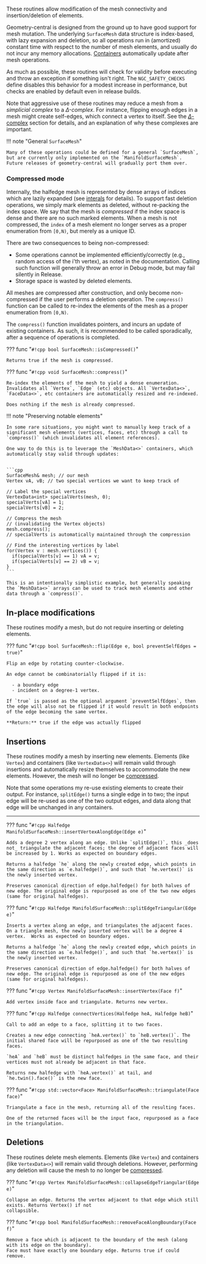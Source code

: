 These routines allow modification of the mesh connectivity and insertion/deletion of elements.

Geometry-central is designed from the ground up to have good support for mesh mutation. The underlying `SurfaceMesh` data structure is index-based, with lazy expansion and deletion, so all operations run in (amortized) constant time with respect to the number of mesh elements, and usually do not incur any memory allocations. [Containers](containers.md) automatically update after mesh operations.

As much as possible, these routines will check for validity before executing and throw an exception if something isn't right. The `NGC_SAFETY_CHECKS` define disables this behavior for a modest increase in performance, but checks are enabled by default even in release builds.

Note that aggressive use of these routines may reduce a mesh from a _simplicial complex_ to a _$\Delta$-complex_. For instance, flipping enough edges in a mesh might create self-edges, which connect a vertex to itself. See the [$\Delta$-complex](delta_complex.md) section for details, and an explanation of why these complexes are important.

!!! note "General `SurfaceMesh`"
    
    Many of these operations could be defined for a general `SurfaceMesh`, but are currently only implemented on the `ManifoldSurfaceMesh`. Future releases of geometry-central will gradually port them over.

### Compressed mode

Internally, the halfedge mesh is represented by dense arrays of indices which are lazily expanded (see [interals](internals.md) for details). To support fast deletion operations, we simply mark elements as deleted, without re-packing the index space. We say that the mesh is _compressed_ if the index space is dense and there are no such marked elements. When a mesh is not compressed, the `index` of a mesh element no longer serves as a proper enumeration from `[0,N)`, but merely as a unique ID.

There are two consequences to being non-compressed:

  - Some operations cannot be implemented efficiently/correctly (e.g., random access of the i'th vertex), as noted in the documentation. Calling such function will generally throw an error in Debug mode, but may fail silently in Release.
  - Storage space is wasted by deleted elements.


All meshes are compressed after construction, and only become non-compressed if the user performs a deletion operation. The `compress()` function can be called to re-index the elements of the mesh as a proper enumeration from `[0,N)`.

The `compress()` function invalidates pointers, and incurs an update of existing containers. As such, it is recommended to be called sporadically, after a sequence of operations is completed.


??? func "`#!cpp bool SurfaceMesh::isCompressed()`"

    Returns true if the mesh is compressed.

??? func "`#!cpp void SurfaceMesh::compress()`"

    Re-index the elements of the mesh to yield a dense enumeration. Invalidates all `Vertex`, `Edge` (etc) objects. All `VertexData<>`, `FaceData<>`, etc containers are automatically resized and re-indexed.

    Does nothing if the mesh is already compressed.


!!! note "Preserving notable elements"

    In some rare situations, you might want to manually keep track of a significant mesh elements (vertices, faces, etc) through a call to `compress()` (which invalidates all element references).

    One way to do this is to leverage the `MeshData<>` containers, which automatically stay valid through updates:
    

    ```cpp
    SurfaceMesh& mesh; // our mesh
    Vertex vA, vB; // two special vertices we want to keep track of

    // Label the special vertices
    VertexData<int> specialVerts(mesh, 0);
    specialVerts[vA] = 1;
    specialVerts[vB] = 2;

    // Compress the mesh
    // (invalidating the Vertex objects)
    mesh.compress();   
    // specialVerts is automatically maintained through the compression

    // Find the interesting vertices by label
    for(Vertex v : mesh.vertices()) {
      if(specialVerts[v] == 1) vA = v;
      if(specialVerts[v] == 2) vB = v;
    }
    ```

    This is an intentionally simplistic example, but generally speaking the `MeshData<>` arrays can be used to track mesh elements and other data through a `compress()`.



## In-place modifications

These routines modify a mesh, but do not require inserting or deleting elements.

??? func "`#!cpp bool SurfaceMesh::flip(Edge e, bool preventSelfEdges = true)`"

    Flip an edge by rotating counter-clockwise.

    An edge cannot be combinatorially flipped if it is:

      - a boundary edge
      - incident on a degree-1 vertex.

    If `true` is passed as the optional argument `preventSelfEdges`, then the edge will also not be flipped if it would result in both endpoints of the edge becoming the same vertex. 

    **Return:** true if the edge was actually flipped 


## Insertions

These routines modify a mesh by inserting new elements. Elements (like `Vertex`) and containers (like `VertexData<>`) will remain valid through insertions and automatically resize themselves to accommodate the new elements. However, the mesh will no longer be [compressed](#compressed-mode).

Note that some operations my re-use existing elements to create their output. For instance, `splitEdge()` turns a single edge in to two; the input edge will be re-used as one of the two output edges, and data along that edge will be unchanged in any containers.

---

??? func "`#!cpp Halfedge ManifoldSurfaceMesh::insertVertexAlongEdge(Edge e)`"

    Adds a degree 2 vertex along an edge. Unlike `splitEdge()`, this _does not_ triangulate the adjacent faces; the degree of adjacent faces will be increased by 1. Works as expected on boundary edges.

    Returns a halfedge `he` along the newly created edge, which points in the same direction as `e.halfedge()`, and such that `he.vertex()` is the newly inserted vertex.

    Preserves canonical direction of edge.halfedge() for both halves of new edge. The original edge is repurposed as one of the two new edges (same for original halfedges).


??? func "`#!cpp Halfedge ManifoldSurfaceMesh::splitEdgeTriangular(Edge e)`"

    Inserts a vertex along an edge, and triangulates the adjacent faces. On a triangle mesh, the newly inserted vertex will be a degree 4 vertex.  Works as expected on boundary edges.

    Returns a halfedge `he` along the newly created edge, which points in the same direction as `e.halfedge()`, and such that `he.vertex()` is the newly inserted vertex.

    Preserves canonical direction of edge.halfedge() for both halves of new edge. The original edge is repurposed as one of the new edges (same for original halfedges).
    

??? func "`#!cpp Vertex ManifoldSurfaceMesh::insertVertex(Face f)`"
    
    Add vertex inside face and triangulate. Returns new vertex.


??? func "`#!cpp Halfedge connectVertices(Halfedge heA, Halfedge heB)`"

    Call to add an edge to a face, splitting it to two faces.

    Creates a new edge connecting `heA.vertex()` to `heB.vertex()`. The initial shared face will be repurposed as one of the two resulting faces.
    
    `heA` and `heB` must be distinct halfedges in the same face, and their vertices must not already be adjacent in that face.

    Returns new halfedge with `heA.vertex()` at tail, and `he.twin().face()` is the new face.


??? func "`#!cpp std::vector<Face> ManifoldSurfaceMesh::triangulate(Face face)`"

    Triangulate a face in the mesh, returning all of the resulting faces.
    
    One of the returned faces will be the input face, repurposed as a face in the triangulation.


## Deletions

These routines delete mesh elements. Elements (like `Vertex`) and containers (like `VertexData<>`) will remain valid through deletions. However, performing any deletion will cause the mesh to no longer be [compressed](#compressed-mode).

??? func "`#!cpp Vertex ManifoldSurfaceMesh::collapseEdgeTriangular(Edge e)`"

    Collapse an edge. Returns the vertex adjacent to that edge which still exists. Returns Vertex() if not
    collapsible.

??? func "`#!cpp bool ManifoldSurfaceMesh::removeFaceAlongBoundary(Face f)`"

    Remove a face which is adjacent to the boundary of the mesh (along with its edge on the boundary).
    Face must have exactly one boundary edge. Returns true if could remove.



